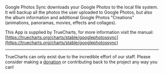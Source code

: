Google Photos Sync downloads your Google Photos to the local file system. It will backup all the photos the user uploaded to Google Photos, but also the album information and additional Google Photos "Creations" (animations, panoramas, movies, effects and collages).

This App is supplied by TrueCharts, for more information visit the manual: [https://truecharts.org/charts/stable/googlephotossync](https://truecharts.org/charts/stable/googlephotossync)

---

TrueCharts can only exist due to the incredible effort of our staff.
Please consider making a [donation](https://truecharts.org/sponsor) or contributing back to the project any way you can!
